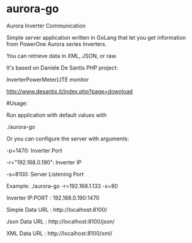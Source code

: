 # aurora-go
Aurora Inverter Communication

Simple server application written in GoLang that let you get information from PowerOne Aurora series Inverters.

You can retrieve data in XML, JSON, or raw.

It's based on Daniele De Santis PHP project:

InverterPowerMeterLITE monitor

http://www.desantix.it/index.php?page=download

#Usage:

Run application with default values with

./aurora-go

Or you can configure the server with arguments:

  -p=1470: Inverter Port
  
  -r="192.168.0.190": Inverter IP
  
  -s=8100: Server Listening Port

Example: 
./aurora-go -r=192.168.1.133 -s=80

Inverter IP:PORT : 192.168.0.190:1470

Simple Data URL : http://localhost:8100/

Json Data URL : http://localhost:8100/json/

XML Data URL : http://localhost:8100/xml/


